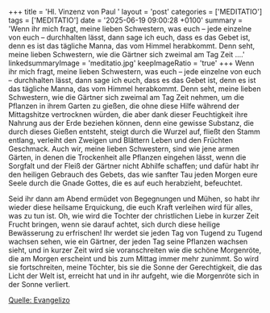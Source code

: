 +++
title = 'Hl. Vinzenz von Paul  '
layout = 'post'
categories = ['MEDITATIO']
tags = ['MEDITATIO']
date = '2025-06-19 09:00:28 +0100'
summary = 'Wenn ihr mich fragt, meine lieben Schwestern, was euch – jede einzelne von euch – durchhalten lässt, dann sage ich euch, dass es das Gebet ist, denn es ist das tägliche Manna, das vom Himmel herabkommt. Denn seht, meine lieben Schwestern, wie die Gärtner sich zweimal am Tag Zeit ....'
linkedsummaryImage = 'meditatio.jpg'
keepImageRatio = 'true'
+++
Wenn ihr mich fragt, meine lieben Schwestern, was euch – jede einzelne von euch – durchhalten lässt, dann sage ich euch, dass es das Gebet ist, denn es ist das tägliche Manna, das vom Himmel herabkommt. Denn seht, meine lieben Schwestern, wie die Gärtner sich zweimal am Tag Zeit nehmen, um die Pflanzen in ihrem Garten zu gießen, die ohne diese Hilfe während der Mittagshitze vertrocknen würden, die aber dank dieser Feuchtigkeit ihre Nahrung aus der Erde beziehen können, denn eine gewisse Substanz, die durch dieses Gießen entsteht, steigt durch die Wurzel auf, fließt den Stamm entlang, verleiht den Zweigen und Blättern Leben und den Früchten Geschmack.<!--more--> Auch wir, meine lieben Schwestern, sind wie jene armen Gärten, in denen die Trockenheit alle Pflanzen eingehen lässt, wenn die Sorgfalt und der Fleiß der Gärtner nicht Abhilfe schaffen; und dafür habt ihr den heiligen Gebrauch des Gebets, das wie sanfter Tau jeden Morgen eure Seele durch die Gnade Gottes, die es auf euch herabzieht, befeuchtet.
 
Seid ihr dann am Abend ermüdet von Begegnungen und Mühen, so habt ihr wieder diese heilsame Erquickung, die euch Kraft verleihen wird für alles, was zu tun ist. Oh, wie wird die Tochter der christlichen Liebe in kurzer Zeit Frucht bringen, wenn sie darauf achtet, sich durch diese heilige Bewässerung zu erfrischen! Ihr werdet sie jeden Tag von Tugend zu Tugend wachsen sehen, wie ein Gärtner, der jeden Tag seine Pflanzen wachsen sieht, und in kurzer Zeit wird sie voranschreiten wie die schöne Morgenröte, die am Morgen erscheint und bis zum Mittag immer mehr zunimmt. So wird sie fortschreiten, meine Töchter, bis sie die Sonne der Gerechtigkeit, die das Licht der Welt ist, erreicht hat und in ihr aufgeht, wie die Morgenröte sich in der Sonne verliert.



[Quelle: Evangelizo](https://evangeliumtagfuertag.org/DE/gospel)
